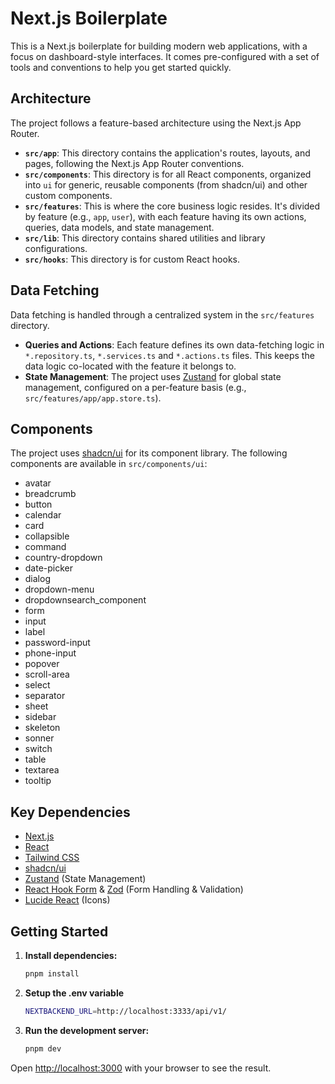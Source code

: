 # Next.js Boilerplate

This is a Next.js boilerplate for building modern web applications, with a focus on dashboard-style interfaces. It comes pre-configured with a set of tools and conventions to help you get started quickly.

## Architecture

The project follows a feature-based architecture using the Next.js App Router.

*   **`src/app`**: This directory contains the application's routes, layouts, and pages, following the Next.js App Router conventions.
*   **`src/components`**: This directory is for all React components, organized into `ui` for generic, reusable components (from shadcn/ui) and other custom components.
*   **`src/features`**: This is where the core business logic resides. It's divided by feature (e.g., `app`, `user`), with each feature having its own actions, queries, data models, and state management.
*   **`src/lib`**: This directory contains shared utilities and library configurations.
*   **`src/hooks`**: This directory is for custom React hooks.

## Data Fetching

Data fetching is handled through a centralized system in the `src/features` directory.

*   **Queries and Actions**: Each feature defines its own data-fetching logic in `*.repository.ts`,   `*.services.ts` and `*.actions.ts` files. This keeps the data logic co-located with the feature it belongs to.
*   **State Management**: The project uses [Zustand](https://github.com/pmndrs/zustand) for global state management, configured on a per-feature basis (e.g., `src/features/app/app.store.ts`).

## Components

The project uses [shadcn/ui](https://ui.shadcn.com/) for its component library. The following components are available in `src/components/ui`:

*   avatar
*   breadcrumb
*   button
*   calendar
*   card
*   collapsible
*   command
*   country-dropdown
*   date-picker
*   dialog
*   dropdown-menu
*   dropdownsearch_component
*   form
*   input
*   label
*   password-input
*   phone-input
*   popover
*   scroll-area
*   select
*   separator
*   sheet
*   sidebar
*   skeleton
*   sonner
*   switch
*   table
*   textarea
*   tooltip

## Key Dependencies

*   [Next.js](https://nextjs.org/)
*   [React](https://reactjs.org/)
*   [Tailwind CSS](https://tailwindcss.com/)
*   [shadcn/ui](https://ui.shadcn.com/)
*   [Zustand](https://github.com/pmndrs/zustand) (State Management)
*   [React Hook Form](https://react-hook-form.com/) & [Zod](https://zod.dev/) (Form Handling & Validation)
*   [Lucide React](https://lucide.dev/) (Icons)

## Getting Started

1.  **Install dependencies:**

    ```bash
    pnpm install
    ```
2. **Setup the .env variable**

    ```bash
    NEXTBACKEND_URL=http://localhost:3333/api/v1/
    ```

3.  **Run the development server:**

    ```bash
    pnpm dev
    ```

Open [http://localhost:3000](http://localhost:3000) with your browser to see the result.